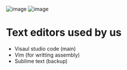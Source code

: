 ![image](https://user-images.githubusercontent.com/101781981/158736248-c8babb22-1382-4cd6-937e-2eb0c86a4d7a.png)
![image](https://user-images.githubusercontent.com/101781981/158736345-46edc4d1-bf6d-4ab1-99fe-0b4b24517443.png)
# Text editors used by us
* Visaul studio code (main)
* Vim (for writting assembly)
* Sublime text (backup)
